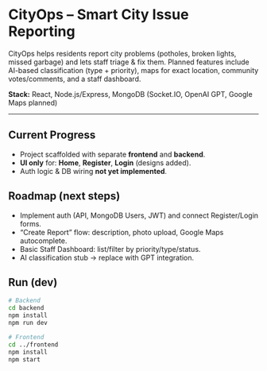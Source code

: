 # CityOps – Smart City Issue Reporting

CityOps helps residents report city problems (potholes, broken lights, missed garbage) and lets staff triage & fix them. Planned features include AI-based classification (type + priority), maps for exact location, community votes/comments, and a staff dashboard.

**Stack:** React, Node.js/Express, MongoDB (Socket.IO, OpenAI GPT, Google Maps planned)

---

## Current Progress
- Project scaffolded with separate **frontend** and **backend**.
- **UI only** for: **Home**, **Register**, **Login** (designs added).
- Auth logic & DB wiring **not yet implemented**.

## Roadmap (next steps)
- Implement auth (API, MongoDB Users, JWT) and connect Register/Login forms.
- “Create Report” flow: description, photo upload, Google Maps autocomplete.
- Basic Staff Dashboard: list/filter by priority/type/status.
- AI classification stub → replace with GPT integration.

## Run (dev)
```bash
# Backend
cd backend
npm install
npm run dev

# Frontend
cd ../frontend
npm install
npm start
